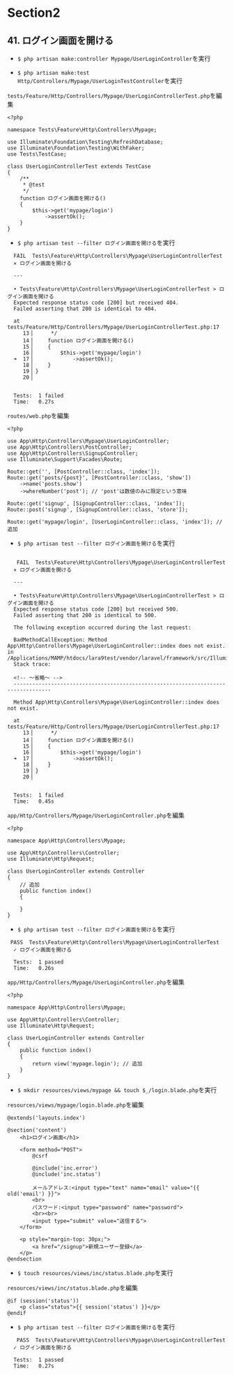 # Section2

## 41. ログイン画面を開ける

- `$ php artisan make:controller Mypage/UserLoginController`を実行  

- `$ php artisan make:test Http/Controllers/Mypage/UserLoginTestController`を実行  

`tests/Feature/Http/Controllers/Mypage/UserLoginControllerTest.php`を編集  

```php:UserLoginControllerTest.php
<?php

namespace Tests\Feature\Http\Controllers\Mypage;

use Illuminate\Foundation\Testing\RefreshDatabase;
use Illuminate\Foundation\Testing\WithFaker;
use Tests\TestCase;

class UserLoginControllerTest extends TestCase
{
    /**
     * @test
     */
    function ログイン画面を開ける()
    {
        $this->get('mypage/login')
            ->assertOk();
    }
}
```

- `$ php artisan test --filter ログイン画面を開ける`を実行  

```:terminal
  FAIL  Tests\Feature\Http\Controllers\Mypage\UserLoginControllerTest
  ⨯ ログイン画面を開ける

  ---

  • Tests\Feature\Http\Controllers\Mypage\UserLoginControllerTest > ログイン画面を開ける
  Expected response status code [200] but received 404.
  Failed asserting that 200 is identical to 404.

  at tests/Feature/Http/Controllers/Mypage/UserLoginControllerTest.php:17
     13▕      */
     14▕     function ログイン画面を開ける()
     15▕     {
     16▕         $this->get('mypage/login')
  ➜  17▕             ->assertOk();
     18▕     }
     19▕ }
     20▕ 


  Tests:  1 failed
  Time:   0.27s
```

`routes/web.php`を編集  

```php:web.php
<?php

use App\Http\Controllers\Mypage\UserLoginController;
use App\Http\Controllers\PostController;
use App\Http\Controllers\SignupController;
use Illuminate\Support\Facades\Route;

Route::get('', [PostController::class, 'index']);
Route::get('posts/{post}', [PostController::class, 'show'])
    ->name('posts.show')
    ->whereNumber('post'); // 'post'は数値のみに限定という意味

Route::get('signup', [SignupController::class, 'index']);
Route::post('signup', [SignupController::class, 'store']);

Route::get('mypage/login', [UserLoginController::class, 'index']); // 追加
```

- `$ php artisan test --filter ログイン画面を開ける`を実行  

```:terminal

   FAIL  Tests\Feature\Http\Controllers\Mypage\UserLoginControllerTest
  ⨯ ログイン画面を開ける

  ---

  • Tests\Feature\Http\Controllers\Mypage\UserLoginControllerTest > ログイン画面を開ける
  Expected response status code [200] but received 500.
  Failed asserting that 200 is identical to 500.
  
  The following exception occurred during the last request:
  
  BadMethodCallException: Method App\Http\Controllers\Mypage\UserLoginController::index does not exist. in /Applications/MAMP/htdocs/lara9test/vendor/laravel/framework/src/Illuminate/Routing/Controller.php:68
  Stack trace:

  <!-- 〜省略〜 -->
  ----------------------------------------------------------------------------------
  
  Method App\Http\Controllers\Mypage\UserLoginController::index does not exist.

  at tests/Feature/Http/Controllers/Mypage/UserLoginControllerTest.php:17
     13▕      */
     14▕     function ログイン画面を開ける()
     15▕     {
     16▕         $this->get('mypage/login')
  ➜  17▕             ->assertOk();
     18▕     }
     19▕ }
     20▕ 


  Tests:  1 failed
  Time:   0.45s
```

`app/Http/Controllers/Mypage/UserLoginController.php`を編集  

```php:UserLoginController.php
<?php

namespace App\Http\Controllers\Mypage;

use App\Http\Controllers\Controller;
use Illuminate\Http\Request;

class UserLoginController extends Controller
{
    // 追加
    public function index()
    {
        
    }
}
```

- `$ php artisan test --filter ログイン画面を開ける`を実行  

```:terminal
 PASS  Tests\Feature\Http\Controllers\Mypage\UserLoginControllerTest
  ✓ ログイン画面を開ける

  Tests:  1 passed
  Time:   0.26s
```

`app/Http/Controllers/Mypage/UserLoginController.php`を編集  

```php:UserLoginController.php
<?php

namespace App\Http\Controllers\Mypage;

use App\Http\Controllers\Controller;
use Illuminate\Http\Request;

class UserLoginController extends Controller
{
    public function index()
    {
        return view('mypage.login'); // 追加
    }
}
```

- `$ mkdir resources/views/mypage && touch $_/login.blade.php`を実行  

`resources/views/mypage/login.blade.php`を編集  

```php:login.blade.php
@extends('layouts.index')

@section('content')
    <h1>ログイン画面</h1>

    <form method="POST">
        @csrf

        @include('inc.error')
        @include('inc.status')

        メールアドレス:<input type="text" name="email" value="{{ old('email') }}">
        <br>
        パスワード:<input type="password" name="password">
        <br><br>
        <input type="submit" value="送信する">
    </form>

    <p style="margin-top: 30px;">
        <a href="/signup">新規ユーザー登録</a>
    </p>
@endsection
```

- `$ touch resources/views/inc/status.blade.php`を実行  

`resources/views/inc/status.blade.php`を編集  

```php:status.blade.php
@if (session('status'))
    <p class="status">{{ session('status') }}</p>
@endif
```

- `$ php artisan test --filter ログイン画面を開ける`を実行  

```:terminal
   PASS  Tests\Feature\Http\Controllers\Mypage\UserLoginControllerTest
  ✓ ログイン画面を開ける

  Tests:  1 passed
  Time:   0.27s
```

